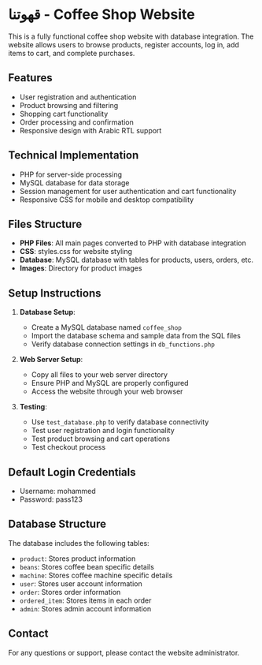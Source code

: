 # قهوتنا - Coffee Shop Website

This is a fully functional coffee shop website with database integration. The website allows users to browse products, register accounts, log in, add items to cart, and complete purchases.

## Features

- User registration and authentication
- Product browsing and filtering
- Shopping cart functionality
- Order processing and confirmation
- Responsive design with Arabic RTL support

## Technical Implementation

- PHP for server-side processing
- MySQL database for data storage
- Session management for user authentication and cart functionality
- Responsive CSS for mobile and desktop compatibility

## Files Structure

- **PHP Files**: All main pages converted to PHP with database integration
- **CSS**: styles.css for website styling
- **Database**: MySQL database with tables for products, users, orders, etc.
- **Images**: Directory for product images

## Setup Instructions

1. **Database Setup**:
   - Create a MySQL database named `coffee_shop`
   - Import the database schema and sample data from the SQL files
   - Verify database connection settings in `db_functions.php`

2. **Web Server Setup**:
   - Copy all files to your web server directory
   - Ensure PHP and MySQL are properly configured
   - Access the website through your web browser

3. **Testing**:
   - Use `test_database.php` to verify database connectivity
   - Test user registration and login functionality
   - Test product browsing and cart operations
   - Test checkout process

## Default Login Credentials

- Username: mohammed
- Password: pass123

## Database Structure

The database includes the following tables:
- `product`: Stores product information
- `beans`: Stores coffee bean specific details
- `machine`: Stores coffee machine specific details
- `user`: Stores user account information
- `order`: Stores order information
- `ordered_item`: Stores items in each order
- `admin`: Stores admin account information

## Contact

For any questions or support, please contact the website administrator.
